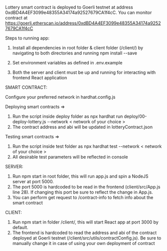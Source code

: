 Lottery smart contract is deployed to Goerli testnet at address 0xdBD4A4EF3099e48355A34174a92527679CA1f4cC. You can monitor contract at https://goerli.etherscan.io/address/0xdBD4A4EF3099e48355A34174a92527679CA1f4cC

Steps to running app: 

1) Install all dependencies in root folder & client folder (/client/) by navigating to both directories and running npm install --save

2) Set environment variables as defined in .env.example

3) Both the server and client must be up and running for interacting with frontend React application

SMART CONTRACT:

Configure your preferred network in hardhat.config.js

Deploying smart contracts => 
1) Run the script inside deploy folder as npx hardhat run deploy/00-deploy-lottery.js --network < network of your choice >
2) The contract address and abi will be updated in lotteryContract.json

Testing smart contracts =>
1) Run the script inside test folder as npx hardhat test --network < network of your choice >
2) All desirable test parameters will be reflected in console

SERVER:

1) Run npm start in root folder, this will run app.js and spin a NodeJS server at port 5000. 
2) The port 5000 is hardcoded to be read in the frontend (client/src/App.js line 28). If changing this port be sure to reflect the change in App.js.
3) You can perform get request to /contract-info to fetch info about the smart contract

CLIENT:

1) Run npm start in folder /client/, this will start React app at port 3000 by default.
2) The frontend is hardcoded to read the address and abi of the contract deployed at Goerli testnet (/client/src/utils/contractConfig.js). Be sure to manually change it in case of using your own deployment of contract
